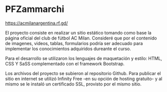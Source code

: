 # PFZammarchi
https://acmilanargentina.rf.gd/

El proyecto consiste en realizar un sitio estático tomando como base la página oficial del club de fútbol AC Milan. Consideré que por el contenido de imagenes, videos, tablas, formularios podría ser adecuado para implementar los conocimientos adquiridos dureante el curso.

Para el desarrollo se utilizaron los lenguajes de maquetación y estilo: HTML, CSS Y SaSS complementado con el framework Bootstrap. 

Los archivos del proyecto se subieron al repositorio Github. Para publicar el sitio en internet se utilizó Infinity Free -en su opción de hosting gratuito- y al mismo se le instaló un certificado SSL, provisto por el mismo sitio.
